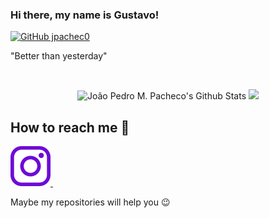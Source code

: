 ### Hi there, my name is Gustavo!

[![GitHub jpachec0](https://img.shields.io/github/followers/jpachec0?label=follow&style=social)](https://github.com/jpachec0)
  
  "Better than yesterday"
  
  </a>&nbsp;&nbsp; 

<div align="center">    
  <img height="180em" src="https://github-readme-stats.vercel.app/api?username=jpachec0&&show_icons=true&theme=midnight-purple" alt="João Pedro M. Pacheco's Github Stats" alt="João Pedro M. Pacheco's Github Status" />
    <img height="180em" src="https://github-readme-stats.vercel.app/api/top-langs/?username=jpachec0o&layout=compact&langs_count=7&theme=midnight-purple"/>
</div>

 ## How to reach me 🔎

<a href="https://www.instagram.com/joao.abxy/" target="_blank">
    <img src="https://github.com/jpachec0/jpachec0/blob/main/logotipo-do-instagram.png" />
   </a>&nbsp;&nbsp;
   <br>


<p>Maybe my repositories will help you 😉</p>
